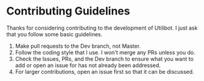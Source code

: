 # Contributing Guidelines
Thanks for considering contributing to the development of Utilibot.
I just ask that you follow some basic guidelines.

1. Make pull requests to the Dev branch, not Master.
2. Follow the coding style that I use. I won't merge any PRs unless you do.
3. Check the Issues, PRs, and the Dev branch to ensure what you want to
add or open an issue for has not already been addressed.
4. For larger contributions, open an issue first so that it can be discussed.